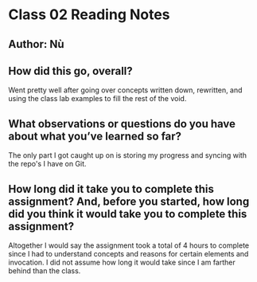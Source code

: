 # Class 02 Reading Notes

## Author: Nù

## How did this go, overall?

Went pretty well after going over concepts written down, rewritten, and using the class lab examples to fill the rest of the void.

## What observations or questions do you have about what you’ve learned so far?

The only part I got caught up on is storing my progress and syncing with the repo's I have on Git.

## How long did it take you to complete this assignment? And, before you started, how long did you think it would take you to complete this assignment?

Altogether I would say the assignment took a total of 4 hours to complete since I had to understand concepts and reasons for certain elements and invocation. I did not assume how long it would take since I am farther behind than the class.

<!-- Learning 02 -->
<!-- WHat I learned was how to use my terminal and use simple navigation instructions. -->
